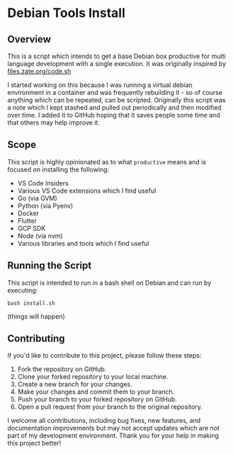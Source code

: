 # Debian Tools Install

## Overview

This is a script which intends to get a base Debian box productive for multi language development with a single execution. It was originally inspired by [files.zate.org/code.sh](files.zate.org/code.sh)

I started working on this because I was running a virtual debian environment in a container and was frequently rebuilding it - so of course anything which can be repeated, can be scripted. Originally this script was a note which I kept stashed and pulled out periodically and then modified over time. I added it to GitHub hoping that it saves people some time and that others may help improve it.

## Scope
This script is highly opinionated as to what `productive` means and is focused on installing the following:

- VS Code Insiders
- Various VS Code extensions which I find useful
- Go (via GVM)
- Python (via Pyenv)
- Docker
- Flutter
- GCP SDK
- Node (via nvm)
- Various libraries and tools which I find useful

## Running the Script

This script is intended to run in a bash shell on Debian and can run by executing:

`bash install.sh`

(things will happen)

## Contributing

If you'd like to contribute to this project, please follow these steps:

1. Fork the repository on GitHub.
2. Clone your forked repository to your local machine.
3. Create a new branch for your changes.
4. Make your changes and commit them to your branch.
5. Push your branch to your forked repository on GitHub.
6. Open a pull request from your branch to the original repository.

I welcome all contributions, including bug fixes, new features, and documentation improvements but may not accept updates which are not part of my development environment. Thank you for your help in making this project better!